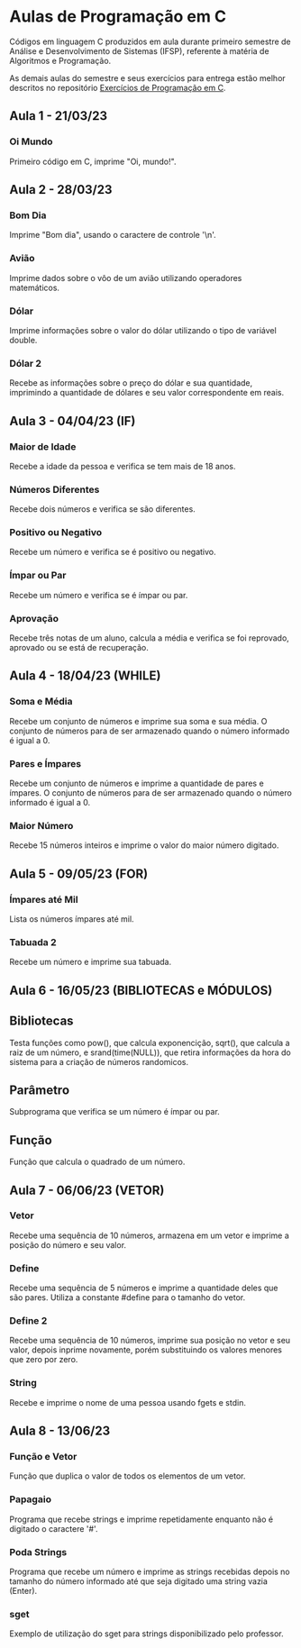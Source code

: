# Aulas de Programação em C
Códigos em linguagem C produzidos em aula durante primeiro semestre de Análise e Desenvolvimento de Sistemas (IFSP), referente à matéria de Algoritmos e Programação.

As demais aulas do semestre e seus exercícios para entrega estão melhor descritos no repositório [Exercícios de Programação em C](https://github.com/fernandalopesbarbalho/exercicios-ifsp-semestre1).

## Aula 1 - 21/03/23
### Oi Mundo
Primeiro código em C, imprime "Oi, mundo!".

## Aula 2 - 28/03/23
### Bom Dia
Imprime "Bom dia", usando o caractere de controle '\n'.
### Avião
Imprime dados sobre o vôo de um avião utilizando operadores matemáticos.
### Dólar
Imprime informações sobre o valor do dólar utilizando o tipo de variável double.
### Dólar 2
Recebe as informações sobre o preço do dólar e sua quantidade, imprimindo a quantidade de dólares e seu valor correspondente em reais.

## Aula 3 - 04/04/23 (IF)
### Maior de Idade
Recebe a idade da pessoa e verifica se tem mais de 18 anos.
### Números Diferentes
Recebe dois números e verifica se são diferentes.
### Positivo ou Negativo
Recebe um número e verifica se é positivo ou negativo.
### Ímpar ou Par
Recebe um número e verifica se é ímpar ou par.
### Aprovação
Recebe três notas de um aluno, calcula a média e verifica se foi reprovado, aprovado ou se está de recuperação.

## Aula 4 - 18/04/23 (WHILE)
### Soma e Média
Recebe um conjunto de números e imprime sua soma e sua média. O conjunto de números para de ser armazenado quando o número informado é igual a 0.
### Pares e Ímpares
Recebe um conjunto de números e imprime a quantidade de pares e ímpares. O conjunto de números para de ser armazenado quando o número informado é igual a 0.
### Maior Número
Recebe 15 números inteiros e imprime o valor do maior número digitado.

## Aula 5 - 09/05/23 (FOR)
### Ímpares até Mil
Lista os números ímpares até mil.
### Tabuada 2
Recebe um número e imprime sua tabuada.

## Aula 6 - 16/05/23 (BIBLIOTECAS e MÓDULOS)
## Bibliotecas
Testa funções como pow(), que calcula exponencição, sqrt(), que calcula a raiz de um número, e srand(time(NULL)), que retira informações da hora do sistema para a criação de números randomicos.
## Parâmetro
Subprograma que verifica se um número é ímpar ou par.
## Função
Função que calcula o quadrado de um número.

## Aula 7 - 06/06/23 (VETOR)
### Vetor
Recebe uma sequência de 10 números, armazena em um vetor e imprime a posição do número e seu valor.
### Define
Recebe uma sequência de 5 números e imprime a quantidade deles que são pares. Utiliza a constante #define para o tamanho do vetor.
### Define 2
Recebe uma sequência de 10 números, imprime sua posição no vetor e seu valor, depois inprime novamente, porém substituindo os valores menores que zero por zero.
### String
Recebe e imprime o nome de uma pessoa usando fgets e stdin.

## Aula 8 - 13/06/23
### Função e Vetor
Função que duplica o valor de todos os elementos de um vetor.
### Papagaio
Programa que recebe strings e imprime repetidamente enquanto não é digitado o caractere '#'.
### Poda Strings
Programa que recebe um número e imprime as strings recebidas depois no tamanho do número informado até que seja digitado uma string vazia (Enter).
### sget
Exemplo de utilização do sget para strings disponibilizado pelo professor.
